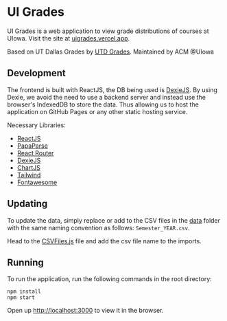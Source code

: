 # UI Grades

UI Grades is a web application to view grade distributions of courses at UIowa. Visit the site at [uigrades.vercel.app](https://uigrades.vercel.app/).

Based on UT Dallas Grades by [UTD Grades](https://utdgrades.com/). Maintained by ACM @UIowa

## Development

The frontend is built with ReactJS, the DB being used is [DexieJS](https://dexie.org/). By using Dexie, we avoid the need to use a backend server and instead use the browser's IndexedDB to store the data. Thus allowing us to host the application on GitHub Pages or any other static hosting service.

Necessary Libraries:

- [ReactJS](https://reactjs.org/)
- [PapaParse](https://www.papaparse.com/)
- [React Router](https://reactrouter.com/)
- [DexieJS](https://dexie.org/)
- [ChartJS](https://www.chartjs.org/)
- [Tailwind](https://tailwindcss.com/)
- [Fontawesome](https://fontawesome.com/)

## Updating

To update the data, simply replace or add to the CSV files in the [data](/client/src/data/) folder with the same naming convention as follows: `Semester_YEAR.csv`.

Head to the [CSVFiles.js](/client/src/data/CSVFiles.js) file and add the csv file name to the imports.

## Running

To run the application, run the following commands in the root directory:

```
npm install
npm start
```

Open up [http://localhost:3000](http://localhost:3000) to view it in the browser.
